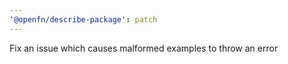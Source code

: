 ```yaml
---
'@openfn/describe-package': patch
---
```


Fix an issue which causes malformed examples to throw an error
